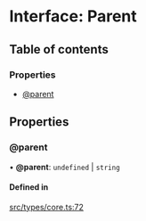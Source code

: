 # Interface: Parent

## Table of contents

### Properties

- [@parent](../wiki/Parent#@parent)

## Properties

### @parent

• **@parent**: `undefined` \| `string`

#### Defined in

[src/types/core.ts:72](https://github.com/decisively-io/interview-sdk/blob/6c5a6e0/src/types/core.ts#L72)
